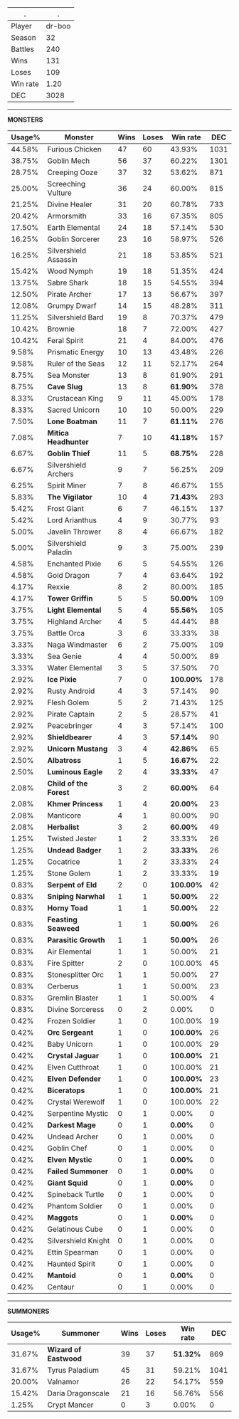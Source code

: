 .|.
|-|-
Player|dr-boo
Season|32
Battles|240
Wins|131
Loses|109
Win rate|1.20
DEC|3028

---
**MONSTERS**

Usage%|Monster|Wins|Loses|Win rate|DEC|
-|-|-|-|-|-|
44.58%|Furious Chicken|47|60|43.93%|1031|
38.75%|Goblin Mech|56|37|60.22%|1301|
28.75%|Creeping Ooze|37|32|53.62%|871|
25.00%|Screeching Vulture|36|24|60.00%|815|
21.25%|Divine Healer|31|20|60.78%|733|
20.42%|Armorsmith|33|16|67.35%|805|
17.50%|Earth Elemental|24|18|57.14%|530|
16.25%|Goblin Sorcerer|23|16|58.97%|526|
16.25%|Silvershield Assassin|21|18|53.85%|521|
15.42%|Wood Nymph|19|18|51.35%|424|
13.75%|Sabre Shark|18|15|54.55%|394|
12.50%|Pirate Archer|17|13|56.67%|397|
12.08%|Grumpy Dwarf|14|15|48.28%|311|
11.25%|Silvershield Bard|19|8|70.37%|479|
10.42%|Brownie|18|7|72.00%|427|
10.42%|Feral Spirit|21|4|84.00%|476|
9.58%|Prismatic Energy|10|13|43.48%|226|
9.58%|Ruler of the Seas|12|11|52.17%|264|
8.75%|Sea Monster|13|8|61.90%|291|
8.75%|**Cave Slug**|13|8|**61.90%**|378|
8.33%|Crustacean King|9|11|45.00%|178|
8.33%|Sacred Unicorn|10|10|50.00%|229|
7.50%|**Lone Boatman**|11|7|**61.11%**|276|
7.08%|**Mitica Headhunter**|7|10|**41.18%**|157|
6.67%|**Goblin Thief**|11|5|**68.75%**|228|
6.67%|Silvershield Archers|9|7|56.25%|209|
6.25%|Spirit Miner|7|8|46.67%|155|
5.83%|**The Vigilator**|10|4|**71.43%**|293|
5.42%|Frost Giant|6|7|46.15%|137|
5.42%|Lord Arianthus|4|9|30.77%|93|
5.00%|Javelin Thrower|8|4|66.67%|182|
5.00%|Silvershield Paladin|9|3|75.00%|239|
4.58%|Enchanted Pixie|6|5|54.55%|126|
4.58%|Gold Dragon|7|4|63.64%|192|
4.17%|Rexxie|8|2|80.00%|185|
4.17%|**Tower Griffin**|5|5|**50.00%**|109|
3.75%|**Light Elemental**|5|4|**55.56%**|105|
3.75%|Highland Archer|4|5|44.44%|88|
3.75%|Battle Orca|3|6|33.33%|38|
3.33%|Naga Windmaster|6|2|75.00%|109|
3.33%|Sea Genie|4|4|50.00%|89|
3.33%|Water Elemental|3|5|37.50%|70|
2.92%|**Ice Pixie**|7|0|**100.00%**|178|
2.92%|Rusty Android|4|3|57.14%|90|
2.92%|Flesh Golem|5|2|71.43%|125|
2.92%|Pirate Captain|2|5|28.57%|41|
2.92%|Peacebringer|4|3|57.14%|100|
2.92%|**Shieldbearer**|4|3|**57.14%**|90|
2.92%|**Unicorn Mustang**|3|4|**42.86%**|65|
2.50%|**Albatross**|1|5|**16.67%**|22|
2.50%|**Luminous Eagle**|2|4|**33.33%**|47|
2.08%|**Child of the Forest**|3|2|**60.00%**|64|
2.08%|**Khmer Princess**|1|4|**20.00%**|23|
2.08%|Manticore|4|1|80.00%|90|
2.08%|**Herbalist**|3|2|**60.00%**|49|
1.25%|Twisted Jester|1|2|33.33%|26|
1.25%|**Undead Badger**|1|2|**33.33%**|26|
1.25%|Cocatrice|1|2|33.33%|24|
1.25%|Stone Golem|1|2|33.33%|19|
0.83%|**Serpent of Eld**|2|0|**100.00%**|42|
0.83%|**Sniping Narwhal**|1|1|**50.00%**|22|
0.83%|**Horny Toad**|1|1|**50.00%**|22|
0.83%|**Feasting Seaweed**|1|1|**50.00%**|26|
0.83%|**Parasitic Growth**|1|1|**50.00%**|26|
0.83%|Air Elemental|1|1|50.00%|21|
0.83%|Fire Spitter|2|0|100.00%|45|
0.83%|Stonesplitter Orc|1|1|50.00%|27|
0.83%|Cerberus|1|1|50.00%|23|
0.83%|Gremlin Blaster|1|1|50.00%|4|
0.83%|Divine Sorceress|0|2|0.00%|0|
0.42%|Frozen Soldier|1|0|100.00%|19|
0.42%|**Orc Sergeant**|1|0|**100.00%**|26|
0.42%|Baby Unicorn|1|0|100.00%|29|
0.42%|**Crystal Jaguar**|1|0|**100.00%**|21|
0.42%|Elven Cutthroat|1|0|100.00%|21|
0.42%|**Elven Defender**|1|0|**100.00%**|23|
0.42%|**Biceratops**|1|0|**100.00%**|21|
0.42%|Crystal Werewolf|1|0|100.00%|22|
0.42%|Serpentine Mystic|0|1|0.00%|0|
0.42%|**Darkest Mage**|0|1|**0.00%**|0|
0.42%|Undead Archer|0|1|0.00%|0|
0.42%|Goblin Chef|0|1|0.00%|0|
0.42%|**Elven Mystic**|0|1|**0.00%**|0|
0.42%|**Failed Summoner**|0|1|**0.00%**|0|
0.42%|**Giant Squid**|0|1|**0.00%**|0|
0.42%|Spineback Turtle|0|1|0.00%|0|
0.42%|Phantom Soldier|0|1|0.00%|0|
0.42%|**Maggots**|0|1|**0.00%**|0|
0.42%|Gelatinous Cube|0|1|0.00%|0|
0.42%|Silvershield Knight|0|1|0.00%|0|
0.42%|Ettin Spearman|0|1|0.00%|0|
0.42%|Haunted Spirit|0|1|0.00%|0|
0.42%|**Mantoid**|0|1|**0.00%**|0|
0.42%|Centaur|0|1|0.00%|0|

---
**SUMMONERS**

Usage%|Summoner|Wins|Loses|Win rate|DEC|
-|-|-|-|-|-|
31.67%|**Wizard of Eastwood**|39|37|**51.32%**|869|
31.67%|Tyrus Paladium|45|31|59.21%|1041|
20.00%|Valnamor|26|22|54.17%|559|
15.42%|Daria Dragonscale|21|16|56.76%|556|
1.25%|Crypt Mancer|0|3|0.00%|0|

